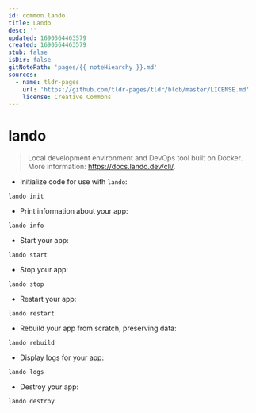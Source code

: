 ```yaml
---
id: common.lando
title: Lando
desc: ''
updated: 1690564463579
created: 1690564463579
stub: false
isDir: false
gitNotePath: 'pages/{{ noteHiearchy }}.md'
sources:
  - name: tldr-pages
    url: 'https://github.com/tldr-pages/tldr/blob/master/LICENSE.md'
    license: Creative Commons
---
```

# lando

> Local development environment and DevOps tool built on Docker.
> More information: <https://docs.lando.dev/cli/>.

- Initialize code for use with `lando`:

`lando init`

- Print information about your app:

`lando info`

- Start your app:

`lando start`

- Stop your app:

`lando stop`

- Restart your app:

`lando restart`

- Rebuild your app from scratch, preserving data:

`lando rebuild`

- Display logs for your app:

`lando logs`

- Destroy your app:

`lando destroy`

